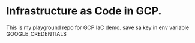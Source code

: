 

# Infrastructure as Code in GCP.

This is my playground repo for GCP IaC demo.
save sa key in env variable GOOGLE_CREDENTIALS
